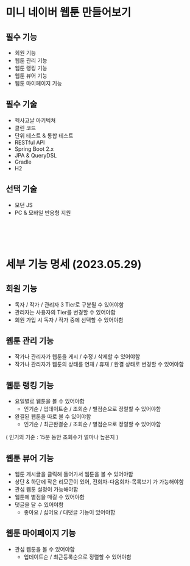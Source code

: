 # 미니 네이버 웹툰 만들어보기

## 필수 기능
* 회원 기능
* 웹툰 관리 기능
* 웹툰 랭킹 기능
* 웹툰 뷰어 기능
* 웹툰 마이페이지 기능

## 필수 기술
* 헥사고날 아키텍쳐
* 클린 코드
* 단위 테스트 & 통합 테스트
* RESTful API
* Spring Boot 2.x
* JPA & QueryDSL
* Gradle
* H2

## 선택 기술
* 모던 JS
* PC & 모바일 반응형 지원

<br/>
<br/>
<br/>

# 세부 기능 명세 (2023.05.29)
## 회원 기능
* 독자 / 작가 / 관리자 3 Tier로 구분될 수 있어야함
* 관리자는 사용자의 Tier를 변경할 수 있어야함
* 회원 가입 시 독자 / 작가 중에 선택할 수 있어야함

## 웹툰 관리 기능
* 작가나 관리자가 웹툰을 게시 / 수정 / 삭제할 수 있어야함
* 작가나 관리자가 웹툰의 상태를 연재 / 휴재 / 완결 상태로 변경할 수 있어야함

## 웹툰 랭킹 기능
* 요일별로 웹툰을 볼 수 있어야함
  * 인기순 / 업데이트순 / 조회순 / 별점순으로 정렬할 수 있어야함
* 완결된 웹툰을 따로 볼 수 있어야함
  * 인기순 / 최근완결순 / 조회순 / 별점순으로 정렬할 수 있어야함

( 인기의 기준 : 15분 동안 조회수가 얼마나 높은지 )

## 웹툰 뷰어 기능
* 웹툰 게시글을 클릭해 들어가서 웹툰을 볼 수 있어야함
* 상단 & 하단에 작은 리모콘이 있어, 전회차-다음회차-목록보기 가 가능해야함
* 관심 웹툰 설정이 가능해야함
* 웹툰에 별점을 매길 수 있어야함
* 댓글을 달 수 있어야함
  * 좋아요 / 싫어요 / 대댓글 기능이 있어야함

## 웹툰 마이페이지 기능
* 관심 웹툰을 볼 수 있어야함
  * 업데이트순 / 최근등록순으로 정렬할 수 있어야함
